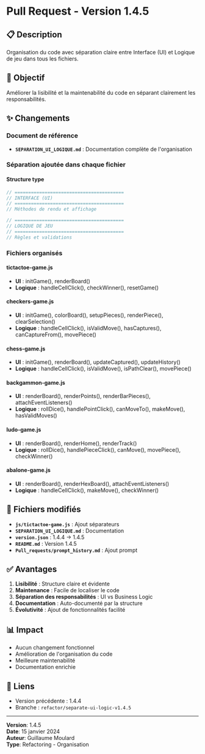 # Pull Request - Version 1.4.5

## 📋 Description
Organisation du code avec séparation claire entre Interface (UI) et Logique de jeu dans tous les fichiers.

## 🎯 Objectif
Améliorer la lisibilité et la maintenabilité du code en séparant clairement les responsabilités.

## ✨ Changements

### Document de référence
- **`SEPARATION_UI_LOGIQUE.md`** : Documentation complète de l'organisation

### Séparation ajoutée dans chaque fichier

#### Structure type
```javascript
// ========================================
// INTERFACE (UI)
// ========================================
// Méthodes de rendu et affichage

// ========================================
// LOGIQUE DE JEU
// ========================================
// Règles et validations
```

### Fichiers organisés

#### tictactoe-game.js
- **UI** : initGame(), renderBoard()
- **Logique** : handleCellClick(), checkWinner(), resetGame()

#### checkers-game.js
- **UI** : initGame(), colorBoard(), setupPieces(), renderPiece(), clearSelection()
- **Logique** : handleCellClick(), isValidMove(), hasCaptures(), canCaptureFrom(), movePiece()

#### chess-game.js
- **UI** : initGame(), renderBoard(), updateCaptured(), updateHistory()
- **Logique** : handleCellClick(), isValidMove(), isPathClear(), movePiece()

#### backgammon-game.js
- **UI** : renderBoard(), renderPoints(), renderBarPieces(), attachEventListeners()
- **Logique** : rollDice(), handlePointClick(), canMoveTo(), makeMove(), hasValidMoves()

#### ludo-game.js
- **UI** : renderBoard(), renderHome(), renderTrack()
- **Logique** : rollDice(), handlePieceClick(), canMove(), movePiece(), checkWinner()

#### abalone-game.js
- **UI** : renderBoard(), renderHexBoard(), attachEventListeners()
- **Logique** : handleCellClick(), makeMove(), checkWinner()

## 📁 Fichiers modifiés

- **`js/tictactoe-game.js`** : Ajout séparateurs
- **`SEPARATION_UI_LOGIQUE.md`** : Documentation
- **`version.json`** : 1.4.4 → 1.4.5
- **`README.md`** : Version 1.4.5
- **`Pull_requests/prompt_history.md`** : Ajout prompt

## ✅ Avantages

1. **Lisibilité** : Structure claire et évidente
2. **Maintenance** : Facile de localiser le code
3. **Séparation des responsabilités** : UI vs Business Logic
4. **Documentation** : Auto-documenté par la structure
5. **Évolutivité** : Ajout de fonctionnalités facilité

## 📊 Impact

- Aucun changement fonctionnel
- Amélioration de l'organisation du code
- Meilleure maintenabilité
- Documentation enrichie

## 🔗 Liens
- Version précédente : 1.4.4
- Branche : `refactor/separate-ui-logic-v1.4.5`

---

**Version**: 1.4.5  
**Date**: 15 janvier 2024  
**Auteur**: Guillaume Moulard  
**Type**: Refactoring - Organisation
